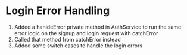 # Login Error Handling
01. Added a hanldeError private method in AuthService to run the same error logic on the signup and login request with catchError
02. Called that method from catchError instead
03. Added some switch cases to handle the login errors